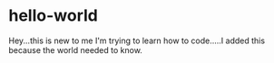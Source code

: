 # hello-world
Hey...this is new to me
I'm trying to learn how to code.....I added this because the world needed to know.
